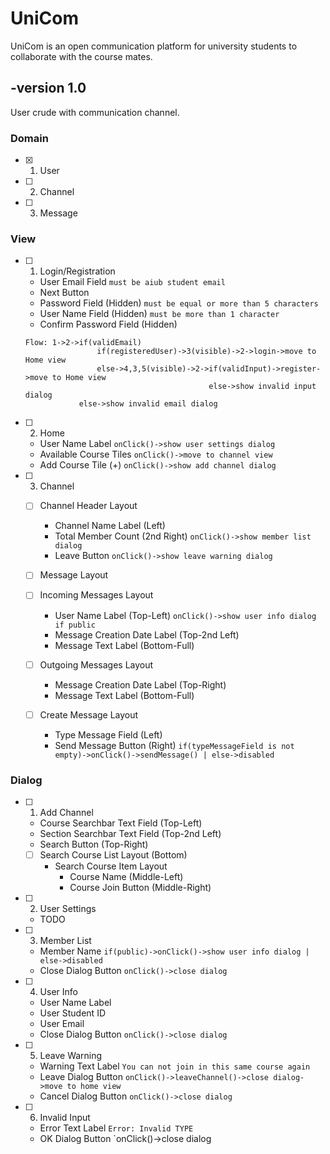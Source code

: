 # UniCom
UniCom is an open communication platform for university students to collaborate with the course mates.

## -version 1.0 

User crude with communication channel.

### Domain

- [x] 1. User
- [ ] 2. Channel
- [ ] 3. Message

### View

- [ ] 1. Login/Registration
   - User Email Field `must be aiub student email`
   - Next Button
   - Password Field (Hidden) `must be equal or more than 5 characters`
   - User Name Field (Hidden) `must be more than 1 character`
   - Confirm Password Field (Hidden)
   
    ```
    Flow: 1->2->if(validEmail)
                    if(registeredUser)->3(visible)->2->login->move to Home view
                    else->4,3,5(visible)->2->if(validInput)->register->move to Home view
                                             else->show invalid input dialog
                else->show invalid email dialog
    ```

- [ ] 2. Home
   - User Name Label `onClick()->show user settings dialog`
   - Available Course Tiles `onClick()->move to channel view`
   - Add Course Tile (+) `onClick()->show add channel dialog`

- [ ] 3. Channel
  - [ ]   Channel Header Layout
      - Channel Name Label (Left)
      - Total Member Count (2nd Right) `onClick()->show member list dialog`
      - Leave Button `onClick()->show leave warning dialog`

  - [ ]   Message Layout
     - [ ]   Incoming Messages Layout
         - User Name Label (Top-Left) `onClick()->show user info dialog if public`
         - Message Creation Date Label (Top-2nd Left)
         - Message Text Label (Bottom-Full)
         
     - [ ]   Outgoing Messages Layout
          - Message Creation Date Label (Top-Right)
          - Message Text Label (Bottom-Full)
         
  - [ ]   Create Message Layout
      - Type Message Field (Left)
      - Send Message Button (Right) `if(typeMessageField is not empty)->onClick()->sendMessage() | else->disabled`

### Dialog

- [ ] 1. Add Channel
   - Course Searchbar Text Field (Top-Left)
   - Section Searchbar Text Field (Top-2nd Left)
   - Search Button (Top-Right)
  - [ ]  Search Course List Layout (Bottom)
      - Search Course Item Layout
         - Course Name (Middle-Left)
         - Course Join Button (Middle-Right)

- [ ] 2. User Settings
   - TODO
       
- [ ] 3. Member List
   - Member Name `if(public)->onClick()->show user info dialog | else->disabled`
   - Close Dialog Button `onClick()->close dialog`
   
- [ ] 4. User Info
   - User Name Label 
   - User Student ID
   - User Email
   - Close Dialog Button `onClick()->close dialog`

- [ ] 5. Leave Warning
   - Warning Text Label `You can not join in this same course again`
   - Leave Dialog Button `onClick()->leaveChannel()->close dialog->move to home view`
   - Cancel Dialog Button `onClick()->close dialog`

- [ ] 6. Invalid Input
   - Error Text Label `Error: Invalid TYPE`
   - OK Dialog Button `onClick()->close dialog

